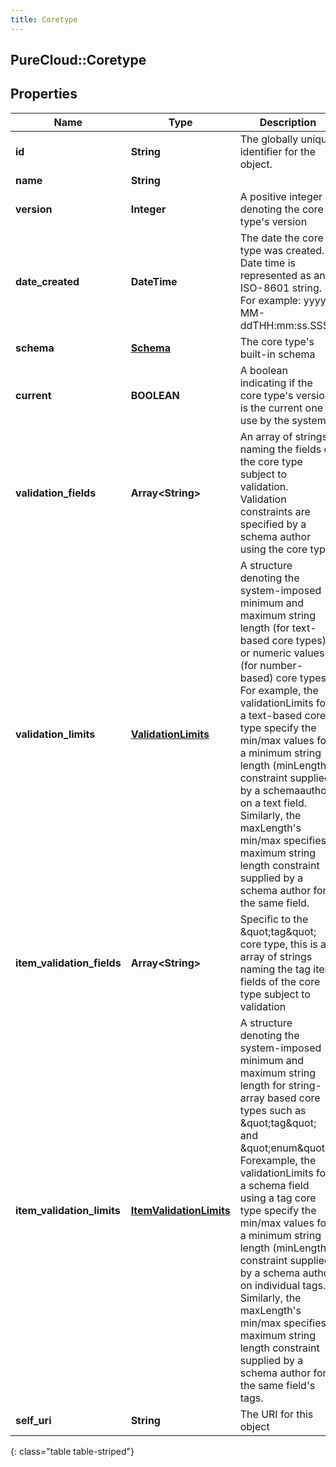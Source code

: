 ```yaml
---
title: Coretype
---
```

## PureCloud::Coretype

## Properties

|Name | Type | Description | Notes|
|------------ | ------------- | ------------- | -------------|
| **id** | **String** | The globally unique identifier for the object. | [optional] |
| **name** | **String** |  | [optional] |
| **version** | **Integer** | A positive integer denoting the core type&#39;s version | [optional] |
| **date_created** | **DateTime** | The date the core type was created. Date time is represented as an ISO-8601 string. For example: yyyy-MM-ddTHH:mm:ss.SSSZ | [optional] |
| **schema** | [**Schema**](Schema.html) | The core type&#39;s built-in schema | [optional] |
| **current** | **BOOLEAN** | A boolean indicating if the core type&#39;s version is the current one in use by the system | [optional] |
| **validation_fields** | **Array&lt;String&gt;** | An array of strings naming the fields of the core type subject to validation.  Validation constraints are specified by a schema author using the core type. | [optional] |
| **validation_limits** | [**ValidationLimits**](ValidationLimits.html) | A structure denoting the system-imposed minimum and maximum string length (for text-based core types) or numeric values (for number-based) core types.  For example, the validationLimits for a text-based core type specify the min/max values for a minimum string length (minLength) constraint supplied by a schemaauthor on a text field.  Similarly, the maxLength&#39;s min/max specifies maximum string length constraint supplied by a schema author for the same field. | [optional] |
| **item_validation_fields** | **Array&lt;String&gt;** | Specific to the \&quot;tag\&quot; core type, this is an array of strings naming the tag item fields of the core type subject to validation | [optional] |
| **item_validation_limits** | [**ItemValidationLimits**](ItemValidationLimits.html) | A structure denoting the system-imposed minimum and maximum string length for string-array based core types such as \&quot;tag\&quot; and \&quot;enum\&quot;.  Forexample, the validationLimits for a schema field using a tag core type specify the min/max values for a minimum string length (minLength) constraint supplied by a schema author on individual tags.  Similarly, the maxLength&#39;s min/max specifies maximum string length constraint supplied by a schema author for the same field&#39;s tags. | [optional] |
| **self_uri** | **String** | The URI for this object | [optional] |
{: class="table table-striped"}


